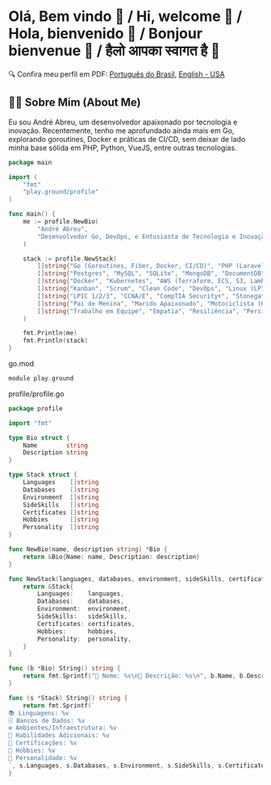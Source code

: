 # Olá, Bem vindo 👋 / Hi, welcome 👋 / Hola, bienvenido 👋 / Bonjour bienvenue 👋 / हैलो आपका स्वागत है 👋

🔍 Confira meu perfil em PDF: [Português do Brasil](202308-Curriculum-AndreAbreu.pdf), [English - USA](202308-Curriculum-AndreAbreu-EN.pdf)

## 🧑‍💻 Sobre Mim (About Me)
Eu sou André Abreu, um desenvolvedor apaixonado por tecnologia e inovação. Recentemente, tenho me aprofundado ainda mais em Go, explorando goroutines, Docker e práticas de CI/CD, sem deixar de lado minha base sólida em PHP, Python, VueJS, entre outras tecnologias.

```go
package main

import (
	"fmt"
	"play.ground/profile"
)

func main() {
	me := profile.NewBio(
		"André Abreu",
		"Desenvolvedor Go, DevOps, e Entusiasta de Tecnologia e Inovação",
	)

	stack := profile.NewStack(
		[]string{"Go (Goroutines, Fiber, Docker, CI/CD)", "PHP (Laravel, Symfony)", "Python (Django, IoT)", "VueJS/NodeJS/JavaScript", "C++", "Ruby on Rails", "Shellscript"},
		[]string{"Postgres", "MySQL", "SQLite", "MongoDB", "DocumentDB", "Redis", "ElasticSearch", "DynamoDB", "Firebase", "Firestore"},
		[]string{"Docker", "Kubernetes", "AWS (Terraform, ECS, S3, Lambda)", "Google Cloud Platform", "GitHub Actions", "GitLab CI/CD"},
		[]string{"Kanban", "Scrum", "Clean Code", "DevOps", "Linux (LPIC 1/2/3)", "Git/Bitbucket/CodeCommit", "Jira", "Confluence", "Trello", "Slack", "Telegram"},
		[]string{"LPIC 1/2/3", "CCNA/E", "CompTIA Security+", "Stonegate", "EMC+", "AWS Certified", "Google Cloud Certified"},
		[]string{"Pai de Menina", "Marido Apaixonado", "Motociclista (H.O.G.)", "Fotógrafo", "Aventureiro", "Marceneiro"},
		[]string{"Trabalho em Equipe", "Empatia", "Resiliência", "Persistência", "Bom Humor", "Comunicação Eficiente"},
	)

	fmt.Println(me)
	fmt.Println(stack)
}
```

go.mod
```go
module play.ground
```

profile/profile.go
```go
package profile

import "fmt"

type Bio struct {
	Name        string
	Description string
}

type Stack struct {
	Languages    []string
	Databases    []string
	Environment  []string
	SideSkills   []string
	Certificates []string
	Hobbies      []string
	Personality  []string
}

func NewBio(name, description string) *Bio {
	return &Bio{Name: name, Description: description}
}

func NewStack(languages, databases, environment, sideSkills, certificates, hobbies, personality []string) *Stack {
	return &Stack{
		Languages:    languages,
		Databases:    databases,
		Environment:  environment,
		SideSkills:   sideSkills,
		Certificates: certificates,
		Hobbies:      hobbies,
		Personality:  personality,
	}
}

func (b *Bio) String() string {
	return fmt.Sprintf("👤 Nome: %s\n💼 Descrição: %s\n", b.Name, b.Description)
}

func (s *Stack) String() string {
	return fmt.Sprintf(`
📚 Linguagens: %v
🗄️ Bancos de Dados: %v
⚙️ Ambientes/Infraestrutura: %v
🎯 Habilidades Adicionais: %v
📜 Certificações: %v
🎨 Hobbies: %v
🌟 Personalidade: %v
`, s.Languages, s.Databases, s.Environment, s.SideSkills, s.Certificates, s.Hobbies, s.Personality)
}
```
